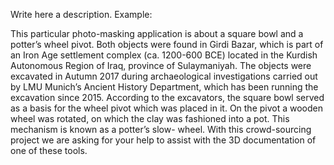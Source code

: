 Write here a description. Example:

This particular photo-masking application is about a square bowl and a potter’s wheel pivot. Both objects were found in Girdi Bazar, which is part of an Iron Age settlement complex (ca. 1200-600 BCE) located in the Kurdish Autonomous Region of Iraq, province of Sulaymaniyah. The objects were excavated in Autumn 2017 during archaeological investigations carried out by LMU Munich’s Ancient History Department, which has been running the excavation since 2015. According to the excavators, the square bowl served as a basis for the wheel pivot which was placed in it. On the pivot a wooden wheel was rotated, on which the clay was fashioned into a pot. This mechanism is known as a potter’s slow- wheel. With this crowd-sourcing project we are asking for your help to assist with the 3D documentation of one of these tools.

